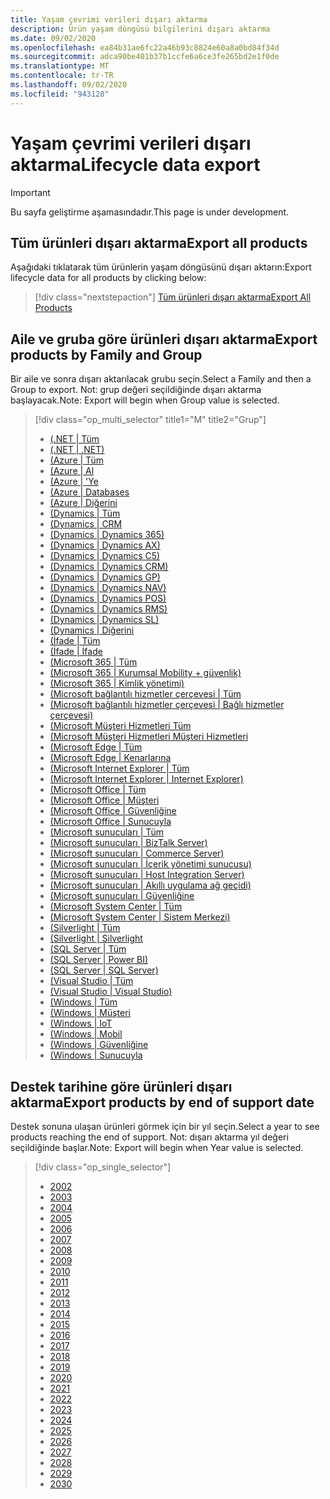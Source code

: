 ```yaml
---
title: Yaşam çevrimi verileri dışarı aktarma
description: Ürün yaşam döngüsü bilgilerini dışarı aktarma
ms.date: 09/02/2020
ms.openlocfilehash: ea84b31ae6fc22a46b93c8824e60a8a0bd84f34d
ms.sourcegitcommit: adca90be401b37b1ccfe6a6ce3fe265bd2e1f0de
ms.translationtype: MT
ms.contentlocale: tr-TR
ms.lasthandoff: 09/02/2020
ms.locfileid: "943128"
---
```

# <a name="lifecycle-data-export"></a><span data-ttu-id="f975a-103">Yaşam çevrimi verileri dışarı aktarma</span><span class="sxs-lookup"><span data-stu-id="f975a-103">Lifecycle data export</span></span>

> [!IMPORTANT]
> <span data-ttu-id="f975a-104">Bu sayfa geliştirme aşamasındadır.</span><span class="sxs-lookup"><span data-stu-id="f975a-104">This page is under development.</span></span>

## <a name="export-all-products"></a><span data-ttu-id="f975a-105">Tüm ürünleri dışarı aktarma</span><span class="sxs-lookup"><span data-stu-id="f975a-105">Export all products</span></span>
<span data-ttu-id="f975a-106">Aşağıdaki tıklatarak tüm ürünlerin yaşam döngüsünü dışarı aktarın:</span><span class="sxs-lookup"><span data-stu-id="f975a-106">Export lifecycle data for all products by clicking below:</span></span>

> [!div class="nextstepaction"]
> [<span data-ttu-id="f975a-107">Tüm ürünleri dışarı aktarma</span><span class="sxs-lookup"><span data-stu-id="f975a-107">Export All Products</span></span>](https://app-omaha-dev.azurewebsites.net/api/PublishedListings/Export)

## <a name="export-products-by-family-and-group"></a><span data-ttu-id="f975a-108">Aile ve gruba göre ürünleri dışarı aktarma</span><span class="sxs-lookup"><span data-stu-id="f975a-108">Export products by Family and Group</span></span>
<span data-ttu-id="f975a-109">Bir aile ve sonra dışarı aktarılacak grubu seçin.</span><span class="sxs-lookup"><span data-stu-id="f975a-109">Select a Family and then a Group to export.</span></span> <span data-ttu-id="f975a-110">Not: grup değeri seçildiğinde dışarı aktarma başlayacak.</span><span class="sxs-lookup"><span data-stu-id="f975a-110">Note: Export will begin when Group value is selected.</span></span> 

> [!div class="op_multi_selector" title1="M" title2="Grup"]
> - [(.NET | Tüm](https://app-omaha-dev.azurewebsites.net/api/PublishedListings/Export?$filter=parent%20ne%20null%20and%20parent/parent%20ne%20null%20and%20parent/parent/parent%20ne%20null%20and%20parent/parent/parent/name%20eq%20'.NET')
> - [(.NET | .NET)](https://app-omaha-dev.azurewebsites.net/api/PublishedListings/Export?$filter=parent%20ne%20null%20and%20parent/parent%20ne%20null%20and%20parent/parent/parent%20ne%20null%20and%20parent/parent/parent/name%20eq%20'.NET'%20and%20parent/parent/name%20eq%20'.NET')
> - [(Azure | Tüm](https://app-omaha-dev.azurewebsites.net/api/PublishedListings/Export?$filter=parent%20ne%20null%20and%20parent/parent%20ne%20null%20and%20parent/parent/parent%20ne%20null%20and%20parent/parent/parent/name%20eq%20'Azure')
> - [(Azure | Al](https://app-omaha-dev.azurewebsites.net/api/PublishedListings/Export?$filter=parent%20ne%20null%20and%20parent/parent%20ne%20null%20and%20parent/parent/parent%20ne%20null%20and%20parent/parent/parent/name%20eq%20'Azure'%20and%20parent/parent/name%20eq%20'AI')
> - [(Azure | 'Ye](https://app-omaha-dev.azurewebsites.net/api/PublishedListings/Export?$filter=parent%20ne%20null%20and%20parent/parent%20ne%20null%20and%20parent/parent/parent%20ne%20null%20and%20parent/parent/parent/name%20eq%20'Azure'%20and%20parent/parent/name%20eq%20'Azure')
> - [(Azure | Databases](https://app-omaha-dev.azurewebsites.net/api/PublishedListings/Export?$filter=parent%20ne%20null%20and%20parent/parent%20ne%20null%20and%20parent/parent/parent%20ne%20null%20and%20parent/parent/parent/name%20eq%20'Azure'%20and%20parent/parent/name%20eq%20'Databases')
> - [(Azure | Diğerini](https://app-omaha-dev.azurewebsites.net/api/PublishedListings/Export?$filter=parent%20ne%20null%20and%20parent/parent%20ne%20null%20and%20parent/parent/parent%20ne%20null%20and%20parent/parent/parent/name%20eq%20'Azure'%20and%20parent/parent/name%20eq%20'Other')
> - [(Dynamics | Tüm](https://app-omaha-dev.azurewebsites.net/api/PublishedListings/Export?$filter=parent%20ne%20null%20and%20parent/parent%20ne%20null%20and%20parent/parent/parent%20ne%20null%20and%20parent/parent/parent/name%20eq%20'Dynamics')
> - [(Dynamics | CRM](https://app-omaha-dev.azurewebsites.net/api/PublishedListings/Export?$filter=parent%20ne%20null%20and%20parent/parent%20ne%20null%20and%20parent/parent/parent%20ne%20null%20and%20parent/parent/parent/name%20eq%20'Dynamics'%20and%20parent/parent/name%20eq%20'Dynamics')
> - [(Dynamics | Dynamics 365)](https://app-omaha-dev.azurewebsites.net/api/PublishedListings/Export?$filter=parent%20ne%20null%20and%20parent/parent%20ne%20null%20and%20parent/parent/parent%20ne%20null%20and%20parent/parent/parent/name%20eq%20'Dynamics'%20and%20parent/parent/name%20eq%20'Dynamics%20365')
> - [(Dynamics | Dynamics AX)](https://app-omaha-dev.azurewebsites.net/api/PublishedListings/Export?$filter=parent%20ne%20null%20and%20parent/parent%20ne%20null%20and%20parent/parent/parent%20ne%20null%20and%20parent/parent/parent/name%20eq%20'Dynamics'%20and%20parent/parent/name%20eq%20'Dynamics%20AX')
> - [(Dynamics | Dynamics C5)](https://app-omaha-dev.azurewebsites.net/api/PublishedListings/Export?$filter=parent%20ne%20null%20and%20parent/parent%20ne%20null%20and%20parent/parent/parent%20ne%20null%20and%20parent/parent/parent/name%20eq%20'Dynamics'%20and%20parent/parent/name%20eq%20'Dynamics%20C5')
> - [(Dynamics | Dynamics CRM)](https://app-omaha-dev.azurewebsites.net/api/PublishedListings/Export?$filter=parent%20ne%20null%20and%20parent/parent%20ne%20null%20and%20parent/parent/parent%20ne%20null%20and%20parent/parent/parent/name%20eq%20'Dynamics'%20and%20parent/parent/name%20eq%20'Dynamics%20CRM')
> - [(Dynamics | Dynamics GP)](https://app-omaha-dev.azurewebsites.net/api/PublishedListings/Export?$filter=parent%20ne%20null%20and%20parent/parent%20ne%20null%20and%20parent/parent/parent%20ne%20null%20and%20parent/parent/parent/name%20eq%20'Dynamics'%20and%20parent/parent/name%20eq%20'Dynamics%20GP')
> - [(Dynamics | Dynamics NAV)](https://app-omaha-dev.azurewebsites.net/api/PublishedListings/Export?$filter=parent%20ne%20null%20and%20parent/parent%20ne%20null%20and%20parent/parent/parent%20ne%20null%20and%20parent/parent/parent/name%20eq%20'Dynamics'%20and%20parent/parent/name%20eq%20'Dynamics%20NAV')
> - [(Dynamics | Dynamics POS)](https://app-omaha-dev.azurewebsites.net/api/PublishedListings/Export?$filter=parent%20ne%20null%20and%20parent/parent%20ne%20null%20and%20parent/parent/parent%20ne%20null%20and%20parent/parent/parent/name%20eq%20'Dynamics'%20and%20parent/parent/name%20eq%20'Dynamics%20POS')
> - [(Dynamics | Dynamics RMS)](https://app-omaha-dev.azurewebsites.net/api/PublishedListings/Export?$filter=parent%20ne%20null%20and%20parent/parent%20ne%20null%20and%20parent/parent/parent%20ne%20null%20and%20parent/parent/parent/name%20eq%20'Dynamics'%20and%20parent/parent/name%20eq%20'Dynamics%20RMS')
> - [(Dynamics | Dynamics SL)](https://app-omaha-dev.azurewebsites.net/api/PublishedListings/Export?$filter=parent%20ne%20null%20and%20parent/parent%20ne%20null%20and%20parent/parent/parent%20ne%20null%20and%20parent/parent/parent/name%20eq%20'Dynamics'%20and%20parent/parent/name%20eq%20'Dynamics%20SL')
> - [(Dynamics | Diğerini](https://app-omaha-dev.azurewebsites.net/api/PublishedListings/Export?$filter=parent%20ne%20null%20and%20parent/parent%20ne%20null%20and%20parent/parent/parent%20ne%20null%20and%20parent/parent/parent/name%20eq%20'Dynamics'%20and%20parent/parent/name%20eq%20'Other')
> - [(İfade | Tüm](https://app-omaha-dev.azurewebsites.net/api/PublishedListings/Export?$filter=parent%20ne%20null%20and%20parent/parent%20ne%20null%20and%20parent/parent/parent%20ne%20null%20and%20parent/parent/parent/name%20eq%20'Expression')
> - [(İfade | İfade](https://app-omaha-dev.azurewebsites.net/api/PublishedListings/Export?$filter=parent%20ne%20null%20and%20parent/parent%20ne%20null%20and%20parent/parent/parent%20ne%20null%20and%20parent/parent/parent/name%20eq%20'Expression'%20and%20parent/parent/name%20eq%20'Expression')
> - [(Microsoft 365 | Tüm](https://app-omaha-dev.azurewebsites.net/api/PublishedListings/Export?$filter=parent%20ne%20null%20and%20parent/parent%20ne%20null%20and%20parent/parent/parent%20ne%20null%20and%20parent/parent/parent/name%20eq%20'Microsoft%20365')
> - [(Microsoft 365 | Kurumsal Mobility + güvenlik)](https://app-omaha-dev.azurewebsites.net/api/PublishedListings/Export?$filter=parent%20ne%20null%20and%20parent/parent%20ne%20null%20and%20parent/parent/parent%20ne%20null%20and%20parent/parent/parent/name%20eq%20'Microsoft%20365'%20and%20parent/parent/name%20eq%20'Enterprise%20Mobility%20%2B%20Security')
> - [(Microsoft 365 | Kimlik yönetimi)](https://app-omaha-dev.azurewebsites.net/api/PublishedListings/Export?$filter=parent%20ne%20null%20and%20parent/parent%20ne%20null%20and%20parent/parent/parent%20ne%20null%20and%20parent/parent/parent/name%20eq%20'Microsoft%20365'%20and%20parent/parent/name%20eq%20'Identity%20Management')
> - [(Microsoft bağlantılı hizmetler çerçevesi | Tüm](https://app-omaha-dev.azurewebsites.net/api/PublishedListings/Export?$filter=parent%20ne%20null%20and%20parent/parent%20ne%20null%20and%20parent/parent/parent%20ne%20null%20and%20parent/parent/parent/name%20eq%20'Microsoft%20Connected%20Services%20Framework')
> - [(Microsoft bağlantılı hizmetler çerçevesi | Bağlı hizmetler çerçevesi)](https://app-omaha-dev.azurewebsites.net/api/PublishedListings/Export?$filter=parent%20ne%20null%20and%20parent/parent%20ne%20null%20and%20parent/parent/parent%20ne%20null%20and%20parent/parent/parent/name%20eq%20'Microsoft%20Connected%20Services%20Framework'%20and%20parent/parent/name%20eq%20'Connected%20Services%20Framework')
> - [(Microsoft Müşteri Hizmetleri Tüm](https://app-omaha-dev.azurewebsites.net/api/PublishedListings/Export?$filter=parent%20ne%20null%20and%20parent/parent%20ne%20null%20and%20parent/parent/parent%20ne%20null%20and%20parent/parent/parent/name%20eq%20'Microsoft%20Customer%20Care%20Framework')
> - [(Microsoft Müşteri Hizmetleri Müşteri Hizmetleri](https://app-omaha-dev.azurewebsites.net/api/PublishedListings/Export?$filter=parent%20ne%20null%20and%20parent/parent%20ne%20null%20and%20parent/parent/parent%20ne%20null%20and%20parent/parent/parent/name%20eq%20'Microsoft%20Customer%20Care%20Framework'%20and%20parent/parent/name%20eq%20'Customer%20Care%20Framework')
> - [(Microsoft Edge | Tüm](https://app-omaha-dev.azurewebsites.net/api/PublishedListings/Export?$filter=parent%20ne%20null%20and%20parent/parent%20ne%20null%20and%20parent/parent/parent%20ne%20null%20and%20parent/parent/parent/name%20eq%20'Microsoft%20Edge')
> - [(Microsoft Edge | Kenarlarına](https://app-omaha-dev.azurewebsites.net/api/PublishedListings/Export?$filter=parent%20ne%20null%20and%20parent/parent%20ne%20null%20and%20parent/parent/parent%20ne%20null%20and%20parent/parent/parent/name%20eq%20'Microsoft%20Edge'%20and%20parent/parent/name%20eq%20'Edge')
> - [(Microsoft Internet Explorer | Tüm](https://app-omaha-dev.azurewebsites.net/api/PublishedListings/Export?$filter=parent%20ne%20null%20and%20parent/parent%20ne%20null%20and%20parent/parent/parent%20ne%20null%20and%20parent/parent/parent/name%20eq%20'Microsoft%20Internet%20Explorer')
> - [(Microsoft Internet Explorer | Internet Explorer)](https://app-omaha-dev.azurewebsites.net/api/PublishedListings/Export?$filter=parent%20ne%20null%20and%20parent/parent%20ne%20null%20and%20parent/parent/parent%20ne%20null%20and%20parent/parent/parent/name%20eq%20'Microsoft%20Internet%20Explorer'%20and%20parent/parent/name%20eq%20'Internet%20Explorer')
> - [(Microsoft Office | Tüm](https://app-omaha-dev.azurewebsites.net/api/PublishedListings/Export?$filter=parent%20ne%20null%20and%20parent/parent%20ne%20null%20and%20parent/parent/parent%20ne%20null%20and%20parent/parent/parent/name%20eq%20'Microsoft%20Office')
> - [(Microsoft Office | Müşteri](https://app-omaha-dev.azurewebsites.net/api/PublishedListings/Export?$filter=parent%20ne%20null%20and%20parent/parent%20ne%20null%20and%20parent/parent/parent%20ne%20null%20and%20parent/parent/parent/name%20eq%20'Microsoft%20Office'%20and%20parent/parent/name%20eq%20'Client')
> - [(Microsoft Office | Güvenliğine](https://app-omaha-dev.azurewebsites.net/api/PublishedListings/Export?$filter=parent%20ne%20null%20and%20parent/parent%20ne%20null%20and%20parent/parent/parent%20ne%20null%20and%20parent/parent/parent/name%20eq%20'Microsoft%20Office'%20and%20parent/parent/name%20eq%20'Security')
> - [(Microsoft Office | Sunucuyla](https://app-omaha-dev.azurewebsites.net/api/PublishedListings/Export?$filter=parent%20ne%20null%20and%20parent/parent%20ne%20null%20and%20parent/parent/parent%20ne%20null%20and%20parent/parent/parent/name%20eq%20'Microsoft%20Office'%20and%20parent/parent/name%20eq%20'Server')
> - [(Microsoft sunucuları | Tüm](https://app-omaha-dev.azurewebsites.net/api/PublishedListings/Export?$filter=parent%20ne%20null%20and%20parent/parent%20ne%20null%20and%20parent/parent/parent%20ne%20null%20and%20parent/parent/parent/name%20eq%20'Microsoft%20Servers')
> - [(Microsoft sunucuları | BizTalk Server)](https://app-omaha-dev.azurewebsites.net/api/PublishedListings/Export?$filter=parent%20ne%20null%20and%20parent/parent%20ne%20null%20and%20parent/parent/parent%20ne%20null%20and%20parent/parent/parent/name%20eq%20'Microsoft%20Servers'%20and%20parent/parent/name%20eq%20'BizTalk%20Server')
> - [(Microsoft sunucuları | Commerce Server)](https://app-omaha-dev.azurewebsites.net/api/PublishedListings/Export?$filter=parent%20ne%20null%20and%20parent/parent%20ne%20null%20and%20parent/parent/parent%20ne%20null%20and%20parent/parent/parent/name%20eq%20'Microsoft%20Servers'%20and%20parent/parent/name%20eq%20'Commerce%20Server')
> - [(Microsoft sunucuları | İçerik yönetimi sunucusu)](https://app-omaha-dev.azurewebsites.net/api/PublishedListings/Export?$filter=parent%20ne%20null%20and%20parent/parent%20ne%20null%20and%20parent/parent/parent%20ne%20null%20and%20parent/parent/parent/name%20eq%20'Microsoft%20Servers'%20and%20parent/parent/name%20eq%20'Content%20Management%20Server')
> - [(Microsoft sunucuları | Host Integration Server)](https://app-omaha-dev.azurewebsites.net/api/PublishedListings/Export?$filter=parent%20ne%20null%20and%20parent/parent%20ne%20null%20and%20parent/parent/parent%20ne%20null%20and%20parent/parent/parent/name%20eq%20'Microsoft%20Servers'%20and%20parent/parent/name%20eq%20'Host%20Integration%20Server')
> - [(Microsoft sunucuları | Akıllı uygulama ağ geçidi)](https://app-omaha-dev.azurewebsites.net/api/PublishedListings/Export?$filter=parent%20ne%20null%20and%20parent/parent%20ne%20null%20and%20parent/parent/parent%20ne%20null%20and%20parent/parent/parent/name%20eq%20'Microsoft%20Servers'%20and%20parent/parent/name%20eq%20'Intelligent%20Application%20Gateway')
> - [(Microsoft sunucuları | Güvenliğine](https://app-omaha-dev.azurewebsites.net/api/PublishedListings/Export?$filter=parent%20ne%20null%20and%20parent/parent%20ne%20null%20and%20parent/parent/parent%20ne%20null%20and%20parent/parent/parent/name%20eq%20'Microsoft%20Servers'%20and%20parent/parent/name%20eq%20'Security')
> - [(Microsoft System Center | Tüm](https://app-omaha-dev.azurewebsites.net/api/PublishedListings/Export?$filter=parent%20ne%20null%20and%20parent/parent%20ne%20null%20and%20parent/parent/parent%20ne%20null%20and%20parent/parent/parent/name%20eq%20'Microsoft%20System%20Center')
> - [(Microsoft System Center | Sistem Merkezi)](https://app-omaha-dev.azurewebsites.net/api/PublishedListings/Export?$filter=parent%20ne%20null%20and%20parent/parent%20ne%20null%20and%20parent/parent/parent%20ne%20null%20and%20parent/parent/parent/name%20eq%20'Microsoft%20System%20Center'%20and%20parent/parent/name%20eq%20'System%20Center')
> - [(Silverlight | Tüm](https://app-omaha-dev.azurewebsites.net/api/PublishedListings/Export?$filter=parent%20ne%20null%20and%20parent/parent%20ne%20null%20and%20parent/parent/parent%20ne%20null%20and%20parent/parent/parent/name%20eq%20'Silverlight')
> - [(Silverlight | Silverlight](https://app-omaha-dev.azurewebsites.net/api/PublishedListings/Export?$filter=parent%20ne%20null%20and%20parent/parent%20ne%20null%20and%20parent/parent/parent%20ne%20null%20and%20parent/parent/parent/name%20eq%20'Silverlight'%20and%20parent/parent/name%20eq%20'Silverlight')
> - [(SQL Server | Tüm](https://app-omaha-dev.azurewebsites.net/api/PublishedListings/Export?$filter=parent%20ne%20null%20and%20parent/parent%20ne%20null%20and%20parent/parent/parent%20ne%20null%20and%20parent/parent/parent/name%20eq%20'SQL%20Server')
> - [(SQL Server | Power BI)](https://app-omaha-dev.azurewebsites.net/api/PublishedListings/Export?$filter=parent%20ne%20null%20and%20parent/parent%20ne%20null%20and%20parent/parent/parent%20ne%20null%20and%20parent/parent/parent/name%20eq%20'SQL%20Server'%20and%20parent/parent/name%20eq%20'Power%20BI')
> - [(SQL Server | SQL Server)](https://app-omaha-dev.azurewebsites.net/api/PublishedListings/Export?$filter=parent%20ne%20null%20and%20parent/parent%20ne%20null%20and%20parent/parent/parent%20ne%20null%20and%20parent/parent/parent/name%20eq%20'SQL%20Server'%20and%20parent/parent/name%20eq%20'SQL%20Server')
> - [(Visual Studio | Tüm](https://app-omaha-dev.azurewebsites.net/api/PublishedListings/Export?$filter=parent%20ne%20null%20and%20parent/parent%20ne%20null%20and%20parent/parent/parent%20ne%20null%20and%20parent/parent/parent/name%20eq%20'Visual%20Studio')
> - [(Visual Studio | Visual Studio)](https://app-omaha-dev.azurewebsites.net/api/PublishedListings/Export?$filter=parent%20ne%20null%20and%20parent/parent%20ne%20null%20and%20parent/parent/parent%20ne%20null%20and%20parent/parent/parent/name%20eq%20'Visual%20Studio'%20and%20parent/parent/name%20eq%20'Visual%20Studio')
> - [(Windows | Tüm](https://app-omaha-dev.azurewebsites.net/api/PublishedListings/Export?$filter=parent%20ne%20null%20and%20parent/parent%20ne%20null%20and%20parent/parent/parent%20ne%20null%20and%20parent/parent/parent/name%20eq%20'Windows')
> - [(Windows | Müşteri](https://app-omaha-dev.azurewebsites.net/api/PublishedListings/Export?$filter=parent%20ne%20null%20and%20parent/parent%20ne%20null%20and%20parent/parent/parent%20ne%20null%20and%20parent/parent/parent/name%20eq%20'Windows'%20and%20parent/parent/name%20eq%20'Client')
> - [(Windows | IoT](https://app-omaha-dev.azurewebsites.net/api/PublishedListings/Export?$filter=parent%20ne%20null%20and%20parent/parent%20ne%20null%20and%20parent/parent/parent%20ne%20null%20and%20parent/parent/parent/name%20eq%20'Windows'%20and%20parent/parent/name%20eq%20'IoT')
> - [(Windows | Mobil](https://app-omaha-dev.azurewebsites.net/api/PublishedListings/Export?$filter=parent%20ne%20null%20and%20parent/parent%20ne%20null%20and%20parent/parent/parent%20ne%20null%20and%20parent/parent/parent/name%20eq%20'Windows'%20and%20parent/parent/name%20eq%20'Mobile')
> - [(Windows | Güvenliğine](https://app-omaha-dev.azurewebsites.net/api/PublishedListings/Export?$filter=parent%20ne%20null%20and%20parent/parent%20ne%20null%20and%20parent/parent/parent%20ne%20null%20and%20parent/parent/parent/name%20eq%20'Windows'%20and%20parent/parent/name%20eq%20'Security')
> - [(Windows | Sunucuyla](https://app-omaha-dev.azurewebsites.net/api/PublishedListings/Export?$filter=parent%20ne%20null%20and%20parent/parent%20ne%20null%20and%20parent/parent/parent%20ne%20null%20and%20parent/parent/parent/name%20eq%20'Windows'%20and%20parent/parent/name%20eq%20'Server')

## <a name="export-products-by-end-of-support-date"></a><span data-ttu-id="f975a-171">Destek tarihine göre ürünleri dışarı aktarma</span><span class="sxs-lookup"><span data-stu-id="f975a-171">Export products by end of support date</span></span>
<span data-ttu-id="f975a-172">Destek sonuna ulaşan ürünleri görmek için bir yıl seçin.</span><span class="sxs-lookup"><span data-stu-id="f975a-172">Select a year to see products reaching the end of support.</span></span> <span data-ttu-id="f975a-173">Not: dışarı aktarma yıl değeri seçildiğinde başlar.</span><span class="sxs-lookup"><span data-stu-id="f975a-173">Note: Export will begin when Year value is selected.</span></span>

> [!div class="op_single_selector"]
> - [2002](https://app-omaha-dev.azurewebsites.net/api/PublishedListings/Export(endOfSupportYear=2002))
> - [2003](https://app-omaha-dev.azurewebsites.net/api/PublishedListings/Export(endOfSupportYear=2003))
> - [2004](https://app-omaha-dev.azurewebsites.net/api/PublishedListings/Export(endOfSupportYear=2004))
> - [2005](https://app-omaha-dev.azurewebsites.net/api/PublishedListings/Export(endOfSupportYear=2005))
> - [2006](https://app-omaha-dev.azurewebsites.net/api/PublishedListings/Export(endOfSupportYear=2006))
> - [2007](https://app-omaha-dev.azurewebsites.net/api/PublishedListings/Export(endOfSupportYear=2007))
> - [2008](https://app-omaha-dev.azurewebsites.net/api/PublishedListings/Export(endOfSupportYear=2008))
> - [2009](https://app-omaha-dev.azurewebsites.net/api/PublishedListings/Export(endOfSupportYear=2009))
> - [2010](https://app-omaha-dev.azurewebsites.net/api/PublishedListings/Export(endOfSupportYear=2010))
> - [2011](https://app-omaha-dev.azurewebsites.net/api/PublishedListings/Export(endOfSupportYear=2011))
> - [2012](https://app-omaha-dev.azurewebsites.net/api/PublishedListings/Export(endOfSupportYear=2012))
> - [2013](https://app-omaha-dev.azurewebsites.net/api/PublishedListings/Export(endOfSupportYear=2013))
> - [2014](https://app-omaha-dev.azurewebsites.net/api/PublishedListings/Export(endOfSupportYear=2014))
> - [2015](https://app-omaha-dev.azurewebsites.net/api/PublishedListings/Export(endOfSupportYear=2015))
> - [2016](https://app-omaha-dev.azurewebsites.net/api/PublishedListings/Export(endOfSupportYear=2016))
> - [2017](https://app-omaha-dev.azurewebsites.net/api/PublishedListings/Export(endOfSupportYear=2017))
> - [2018](https://app-omaha-dev.azurewebsites.net/api/PublishedListings/Export(endOfSupportYear=2018))
> - [2019](https://app-omaha-dev.azurewebsites.net/api/PublishedListings/Export(endOfSupportYear=2019))
> - [2020](https://app-omaha-dev.azurewebsites.net/api/PublishedListings/Export(endOfSupportYear=2020))
> - [2021](https://app-omaha-dev.azurewebsites.net/api/PublishedListings/Export(endOfSupportYear=2021))
> - [2022](https://app-omaha-dev.azurewebsites.net/api/PublishedListings/Export(endOfSupportYear=2022))
> - [2023](https://app-omaha-dev.azurewebsites.net/api/PublishedListings/Export(endOfSupportYear=2023))
> - [2024](https://app-omaha-dev.azurewebsites.net/api/PublishedListings/Export(endOfSupportYear=2024))
> - [2025](https://app-omaha-dev.azurewebsites.net/api/PublishedListings/Export(endOfSupportYear=2025))
> - [2026](https://app-omaha-dev.azurewebsites.net/api/PublishedListings/Export(endOfSupportYear=2026))
> - [2027](https://app-omaha-dev.azurewebsites.net/api/PublishedListings/Export(endOfSupportYear=2027))
> - [2028](https://app-omaha-dev.azurewebsites.net/api/PublishedListings/Export(endOfSupportYear=2028))
> - [2029](https://app-omaha-dev.azurewebsites.net/api/PublishedListings/Export(endOfSupportYear=2029))
> - [2030](https://app-omaha-dev.azurewebsites.net/api/PublishedListings/Export(endOfSupportYear=2030))
